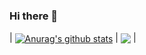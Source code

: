 ### Hi there 👋
<!-- [![GitHub stars](https://img.shields.io/github/stars/Qiuzhijin/StrapDown.js.svg?style=social&label=Star&maxAge=2592000)](https://GitHub.com/Qiuzhijin/StrapDown.js/stargazers/) -->

| <a href="https://github.com/anuraghazra/github-readme-stats"><img align="center" src="https://github-readme-stats.vercel.app/api?username=qiuzhijin&show_icons=true&include_all_commits=true&theme=buefy&hide_border=true" alt="Anurag's github stats" /></a> | <a href="https://github.com/anuraghazra/github-readme-stats"><img align="center" src="https://github-readme-stats.vercel.app/api/top-langs/?username=qiuzhijin&layout=compact&theme=buefy&hide_border=true" /></a> |


<!--
**qiuzhijin/qiuzhijin** is a ✨ _special_ ✨ repository because its `README.md` (this file) appears on your GitHub profile.

Here are some ideas to get you started:

- 🔭 I’m currently working on ...
- 🌱 I’m currently learning ...
- 👯 I’m looking to collaborate on ...
- 🤔 I’m looking for help with ...
- 💬 Ask me about ...
- 📫 How to reach me: ...
- 😄 Pronouns: ...
- ⚡ Fun fact: ...
-->
